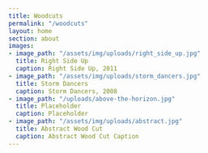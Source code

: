 ```yaml
---
title: Woodcuts
permalink: "/woodcuts"
layout: home
section: about
images:
- image_path: "/assets/img/uploads/right_side_up.jpg"
  title: Right Side Up
  caption: Right Side Up, 2011
- image_path: "/assets/img/uploads/storm_dancers.jpg"
  title: Storm Dancers
  caption: Storm Dancers, 2008
- image_path: "/uploads/above-the-horizon.jpg"
  title: Placeholder
  caption: Placeholder
- image_path: "/assets/img/uploads/abstract.jpg"
  title: Abstract Wood Cut
  caption: Abstract Wood Cut Caption
---
```


